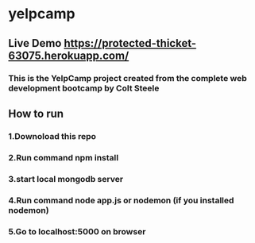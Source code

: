 # yelpcamp

## Live Demo https://protected-thicket-63075.herokuapp.com/ 
### This is the YelpCamp project created from the complete web development bootcamp by  Colt Steele
## How to run
### 1.Downoload this repo
### 2.Run command npm install
### 3.start local mongodb server
### 4.Run command node app.js or nodemon (if you installed nodemon)
### 5.Go to localhost:5000 on browser
